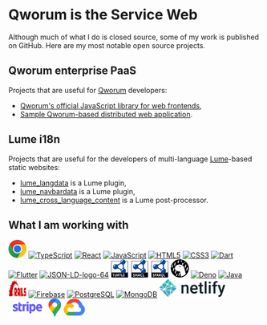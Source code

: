 Qworum is the Service Web
=========================

Although much of what I do is closed source, some of my work is published on GitHub. Here are my most notable open source projects.

## Qworum enterprise PaaS

Projects that are useful for [Qworum](https://qworum.net) developers:

- [Qworum's official JavaScript library for web frontends](https://github.com/doga/qworum-for-web-pages),
- [Sample Qworum-based distributed web application](https://github.com/doga/qworum-demo).

## Lume i18n

Projects that are useful for the developers of multi-language [Lume](https://lume.land/)-based static websites:

- [lume_langdata](https://github.com/doga/lume_langdata) is a Lume plugin,
- [lume_navbardata](https://github.com/doga/lume_navbardata) is a Lume plugin,
- [lume_cross_language_content](https://github.com/doga/lume_cross_language_content) is a Lume post-processor.

## What I am working with

<p align="left">
<a href="https://developer.chrome.com/docs/extensions/" target="_blank" rel="noreferrer"><img src="./logos/google-chrome.svg" height="36" alt="Google Chrome" /></a>
<a href="https://www.typescriptlang.org/" target="_blank" rel="noreferrer"><img src="https://raw.githubusercontent.com/danielcranney/readme-generator/main/public/icons/skills/typescript-colored.svg" width="36" height="36" alt="TypeScript" /></a>
<a href="https://reactjs.org/" target="_blank" rel="noreferrer"><img src="https://raw.githubusercontent.com/danielcranney/readme-generator/main/public/icons/skills/react-colored.svg" width="36" height="36" alt="React" /></a>
<a href="https://developer.mozilla.org/en-US/docs/Web/JavaScript" target="_blank" rel="noreferrer"><img src="https://raw.githubusercontent.com/danielcranney/readme-generator/main/public/icons/skills/javascript-colored.svg" width="36" height="36" alt="JavaScript" /></a>
<a href="https://developer.mozilla.org/en-US/docs/Glossary/HTML5" target="_blank" rel="noreferrer"><img src="https://raw.githubusercontent.com/danielcranney/readme-generator/main/public/icons/skills/html5-colored.svg" width="36" height="36" alt="HTML5" /></a>
<a href="https://www.w3.org/TR/CSS/#css" target="_blank" rel="noreferrer"><img src="https://raw.githubusercontent.com/danielcranney/readme-generator/main/public/icons/skills/css3-colored.svg" width="36" height="36" alt="CSS3" /></a>
<a href="https://dart.dev/" target="_blank" rel="noreferrer"><img src="https://raw.githubusercontent.com/danielcranney/readme-generator/main/public/icons/skills/dart-colored.svg" width="36" height="36" alt="Dart" /></a>
<a href="https://flutter.dev/" target="_blank" rel="noreferrer"><img src="https://raw.githubusercontent.com/danielcranney/readme-generator/main/public/icons/skills/flutter-colored.svg" width="36" height="36" alt="Flutter" /></a>
<a href="http://json-ld.org/" title="JSON-LD semantic data format"><img style="border:0px;" width="36" src="http://json-ld.org/images/json-ld-data-64.png" alt="JSON-LD-logo-64"/></a>
<a href="https://www.w3.org/TR/turtle/" title="Turtle semantic data format"><img style="border:0px;" width="36" src="./logos/turtle.svg" alt="Turtle semantic data format"/></a>
<a href="https://www.w3.org/TR/shacl/" title="Shapes Constraint Language (SHACL)"><img style="border:0px;" width="36" src="./logos/shacl.svg" alt="Shapes Constraint Language (SHACL)"/></a>
<a href="https://www.w3.org/2001/sw/wiki/SPARQL" title="SPARQL Query Language for RDF"><img style="border:0px;" width="36" src="./logos/sparql.svg" alt="SPARQL Query Language for RDF"/></a>
<a href="https://deno.land/" target="_blank" rel="noreferrer"><img src="./logos/deno.svg" width="36" height="36" alt="Deno" /></a>
<a href="https://nodejs.org/en/" target="_blank" rel="noreferrer"><img src="https://raw.githubusercontent.com/danielcranney/readme-generator/main/public/icons/skills/nodejs-colored.svg" width="36" height="36" alt="Deno" /></a>
<a href="https://www.oracle.com/java/" target="_blank" rel="noreferrer"><img src="https://raw.githubusercontent.com/danielcranney/readme-generator/main/public/icons/skills/java-colored.svg" width="36" height="36" alt="Java" /></a>
<a href="https://www.ruby-lang.org/en/" target="_blank" rel="noreferrer"><img src="./logos/ruby-on-rails.svg" width="36" height="36" alt="Ruby on Rails" /></a>
<a href="https://firebase.google.com/" target="_blank" rel="noreferrer"><img src="https://raw.githubusercontent.com/danielcranney/readme-generator/main/public/icons/skills/firebase-colored.svg" width="36" height="36" alt="Firebase" /></a>
<a href="https://www.postgresql.org/" target="_blank" rel="noreferrer"><img src="https://raw.githubusercontent.com/danielcranney/readme-generator/main/public/icons/skills/postgresql-colored.svg" width="36" height="36" alt="PostgreSQL" /></a>
<a href="https://www.mongodb.com/" target="_blank" rel="noreferrer"><img src="https://raw.githubusercontent.com/danielcranney/readme-generator/main/public/icons/skills/mongodb-colored.svg" width="36" height="36" alt="MongoDB" /></a>
<a href="https://www.netlify.com" target="_blank" rel="noreferrer"><img src="./logos/netlify.svg" height="36" alt="Netlify" /></a>
<a href="https://stripe.com/en-ch/connect" target="_blank" rel="noreferrer"><img src="./logos/stripe.svg" height="36" alt="Stripe Connect" /></a>
<a href="https://developers.google.com/maps" target="_blank" rel="noreferrer"><img src="./logos/google-maps.svg" height="36" alt="Google Maps Platform" /></a>
<a href="https://cloud.google.com/" target="_blank" rel="noreferrer"><img src="./logos/google-cloud.svg" height="36" alt="Google Cloud" /></a>
</p>
